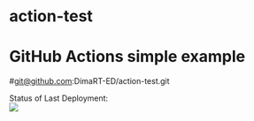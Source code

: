 # action-test
# GitHub Actions simple example
#git@github.com:DimaRT-ED/action-test.git

Status of Last Deployment:<br>
<img src="https://github.com/DimaRT-ED/action-test/workflows/first_action/badge.svg?branch=master"><br>
